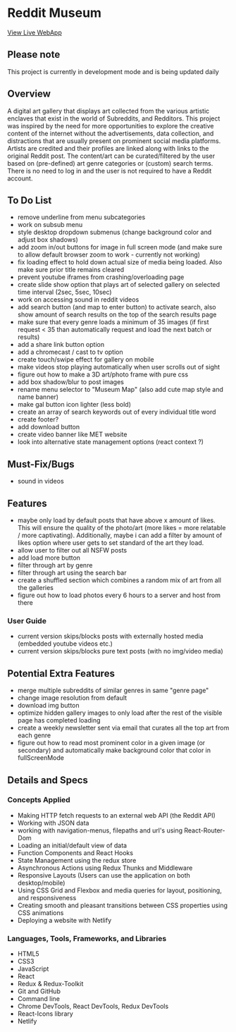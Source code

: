 # Reddit Museum

[View Live WebApp](https://redditmuseum.netlify.app/)

## Please note

This project is currently in development mode and is being updated daily

## Overview

A digital art gallery that displays art collected from the various artistic enclaves that exist in the world of Subreddits, and Redditors. This project was inspired by the need for more opportunities to explore the creative content of the internet without the advertisements, data collection, and distractions that are usually present on prominent social media platforms. Artists are credited and their profiles are linked along with links to the original Reddit post. The content/art can be curated/filtered by the user based on (pre-defined) art genre categories or (custom) search terms. There is no need to log in and the user is not required to have a Reddit account.

## To Do List

- remove underline from menu subcategories
- work on subsub menu
- style desktop dropdown submenus (change background color and adjust box shadows)
- add zoom in/out buttons for image in full screen mode (and make sure to allow default browser zoom to work - currently not working)
- fix loading effect to hold down actual size of media being loaded. Also make sure prior title remains cleared
- prevent youtube iframes from crashing/overloading page
- create slide show option that plays art of selected gallery on selected time interval (2sec, 5sec, 10sec)
- work on accessing sound in reddit videos
- add search button (and map to enter button) to activate search, also show amount of search results on the top of the search results page
- make sure that every genre loads a minimum of 35 images (if first request < 35 than automatically request and load the next batch or results)
- add a share link button option
- add a chromecast / cast to tv option
- create touch/swipe effect for gallery on mobile
- make videos stop playing automatically when user scrolls out of sight
- figure out how to make a 3D art/photo frame with pure css
- add box shadow/blur to post images
- rename menu selector to "Museum Map" (also add cute map style and name banner)
- make gal button icon lighter (less bold)
- create an array of search keywords out of every individual title word
- create footer?
- add download button
- create video banner like MET website
- look into alternative state management options (react context ?)

## Must-Fix/Bugs

- sound in videos

## Features

- maybe only load by default posts that have above x amount of likes. This will ensure the quality of the photo/art (more likes = more relatable / more captivating). Additionally, maybe i can add a filter by amount of likes option where user gets to set standard of the art they load.
- allow user to filter out all NSFW posts
- add load more button
- filter through art by genre
- filter through art using the search bar
- create a shuffled section which combines a random mix of art from all the galleries
- figure out how to load photos every 6 hours to a server and host from there

### User Guide

- current version skips/blocks posts with externally hosted media (embedded youtube videos etc.)
- current version skips/blocks pure text posts (with no img/video media)

## Potential Extra Features

- merge multiple subreddits of similar genres in same "genre page"
- change image resolution from default
- download img button
- optimize hidden gallery images to only load after the rest of the visible page has completed loading
- create a weekly newsletter sent via email that curates all the top art from each genre
- figure out how to read most prominent color in a given image (or secondary) and automatically make background color that color in fullScreenMode

## Details and Specs

### Concepts Applied

- Making HTTP fetch requests to an external web API (the Reddit API)
- Working with JSON data
- working with navigation-menus, filepaths and url's using React-Router-Dom
- Loading an initial/default view of data
- Function Components and React Hooks
- State Management using the redux store
- Asynchronous Actions using Redux Thunks and Middleware
- Responsive Layouts (Users can use the application on both desktop/mobile)
- Using CSS Grid and Flexbox and media queries for layout, positioning, and responsiveness
- Creating smooth and pleasant transitions between CSS properties using CSS animations
- Deploying a website with Netlify

### Languages, Tools, Frameworks, and Libraries

- HTML5
- CSS3
- JavaScript
- React
- Redux & Redux-Toolkit
- Git and GitHub
- Command line
- Chrome DevTools, React DevTools, Redux DevTools
- React-Icons library
- Netlify
